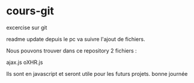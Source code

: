 # cours-git
excercise sur git

readme update depuis le pc va suivre l'ajout de fichiers.

Nous pouvons trouver dans ce repository 2 fichiers :

ajax.js 
oXHR.js

Ils sont en javascript et seront utile pour les futurs projets.
bonne journée
